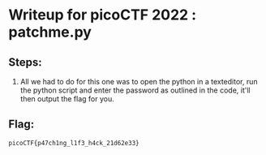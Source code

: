 # Writeup for picoCTF 2022 : patchme.py

## Steps:
1) All we had to do for this one was to open the python in a texteditor, run the python script and enter the password as outlined in the code, it'll then output the flag for you.

## Flag:
```picoCTF{p47ch1ng_l1f3_h4ck_21d62e33}```
